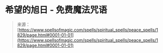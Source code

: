 <!--yml

category: 未分类

date: 2024-06-12 18:35:12

-->

# 希望的旭日 - 免费魔法咒语

> 来源：[https://www.spellsofmagic.com/spells/spiritual_spells/peace_spells/1829/page.html#0001-01-01](https://www.spellsofmagic.com/spells/spiritual_spells/peace_spells/1829/page.html#0001-01-01)
